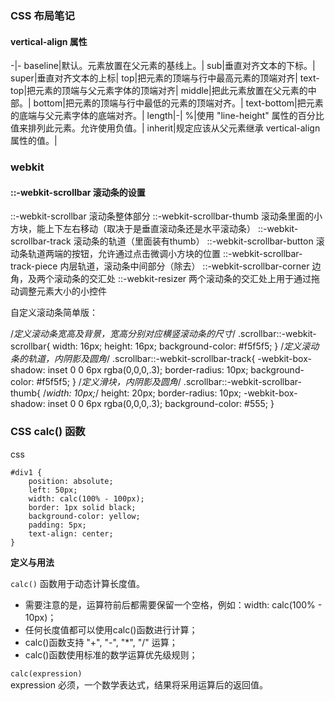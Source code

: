 ### CSS 布局笔记

#### vertical-align 属性

-|-
baseline|默认。元素放置在父元素的基线上。|
sub|垂直对齐文本的下标。|
super|垂直对齐文本的上标|
top|把元素的顶端与行中最高元素的顶端对齐|
text-top|把元素的顶端与父元素字体的顶端对齐|
middle|把此元素放置在父元素的中部。|
bottom|把元素的顶端与行中最低的元素的顶端对齐。|
text-bottom|把元素的底端与父元素字体的底端对齐。|
length|-|
%|使用 "line-height" 属性的百分比值来排列此元素。允许使用负值。|
inherit|规定应该从父元素继承 vertical-align 属性的值。|


### webkit

#### ::-webkit-scrollbar 滚动条的设置

 ::-webkit-scrollbar         滚动条整体部分
 ::-webkit-scrollbar-thumb             滚动条里面的小方块，能上下左右移动（取决于是垂直滚动条还是水平滚动条）
 ::-webkit-scrollbar-track      滚动条的轨道（里面装有thumb）
 ::-webkit-scrollbar-button      滚动条轨道两端的按钮，允许通过点击微调小方块的位置
 ::-webkit-scrollbar-track-piece    内层轨道，滚动条中间部分（除去）
 ::-webkit-scrollbar-corner     边角，及两个滚动条的交汇处
 ::-webkit-resizer       两个滚动条的交汇处上用于通过拖动调整元素大小的小控件


自定义滚动条简单版：

/*定义滚动条宽高及背景，宽高分别对应横竖滚动条的尺寸*/
.scrollbar::-webkit-scrollbar{
    width: 16px;
    height: 16px;
    background-color: #f5f5f5;
}
/*定义滚动条的轨道，内阴影及圆角*/
.scrollbar::-webkit-scrollbar-track{
    -webkit-box-shadow: inset 0 0 6px rgba(0,0,0,.3);
    border-radius: 10px;
    background-color: #f5f5f5;
}
/*定义滑块，内阴影及圆角*/
.scrollbar::-webkit-scrollbar-thumb{
    /*width: 10px;*/
    height: 20px;
    border-radius: 10px;
    -webkit-box-shadow: inset 0 0 6px rgba(0,0,0,.3);
    background-color: #555;
}

### CSS calc() 函数
css
```
#div1 {
    position: absolute;
    left: 50px;
    width: calc(100% - 100px);
    border: 1px solid black;
    background-color: yellow;
    padding: 5px;
    text-align: center;
}
```
**定义与用法**

`calc()` 函数用于动态计算长度值。

* 需要注意的是，运算符前后都需要保留一个空格，例如：width: calc(100% - 10px)；
* 任何长度值都可以使用calc()函数进行计算；
* calc()函数支持 "+", "-", "*", "/" 运算；
* calc()函数使用标准的数学运算优先级规则；

`calc(expression)`<br/>
expression 必须，一个数学表达式，结果将采用运算后的返回值。